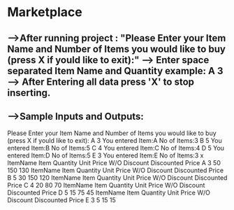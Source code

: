 # Marketplace

-->After running project :
"Please Enter your Item Name and Number of Items you would like to buy (press X if yould like to exit):"
--> Enter space separated Item Name and Quantity example: A 3
--> After Entering all data press 'X' to stop inserting.
-----------------------------------------------------------------------------------------------------
-->Sample Inputs and Outputs:
-----------------------------------------------------------------------------------------------------
Please Enter your Item Name and Number of Items you would like to buy (press X if yould like to exit):
A 3
You entered Item:A No of Items:3
B 5
You entered Item:B No of Items:5
C 4
You entered Item:C No of Items:4
D 5
You entered Item:D No of Items:5
E 3
You entered Item:E No of Items:3
x
ItemName         Item Quantity      Unit Price       W/O Discount      Discounted Price
A                   3                    50           150              130
ItemName         Item Quantity      Unit Price       W/O Discount      Discounted Price
B                   5                    30           150              120
ItemName         Item Quantity      Unit Price       W/O Discount      Discounted Price
C                   4                    20           80              70
ItemName         Item Quantity      Unit Price       W/O Discount      Discounted Price
D                   5                    15           75              45
ItemName         Item Quantity      Unit Price       W/O Discount      Discounted Price
E                   3                    5           15              15

